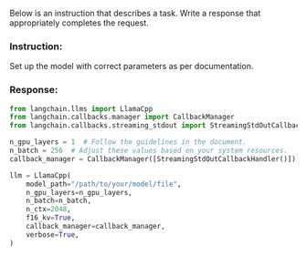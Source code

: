 Below is an instruction that describes a task. Write a response that appropriately completes the request.

### Instruction:
Set up the model with correct parameters as per documentation.

### Response:
```python
from langchain.llms import LlamaCpp
from langchain.callbacks.manager import CallbackManager
from langchain.callbacks.streaming_stdout import StreamingStdOutCallbackHandler

n_gpu_layers = 1  # Follow the guidelines in the document. 
n_batch = 256  # Adjust these values based on your system resources.
callback_manager = CallbackManager([StreamingStdOutCallbackHandler()])

llm = LlamaCpp(
    model_path="/path/to/your/model/file",
    n_gpu_layers=n_gpu_layers,
    n_batch=n_batch,
    n_ctx=2048,
    f16_kv=True,
    callback_manager=callback_manager,
    verbose=True,
)
```